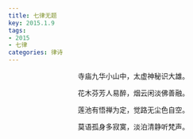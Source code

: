 ```yaml
---
title: 七律无题
key: 2015.1.9
tags: 
- 2015
- 七律
categories: 律诗
---
```


<p align="center">寺庙九华小山中，太虚神秘识大雄。
</p>
<p align="center">花木芬芳人易醉，烟云闲淡佛善融。
</p>
<p align="center">莲池有悟禅为定，觉路无尘色自空。
</p>
<p align="center">莫语孤身多寂寞，淡泊清静听梵声。
</p>
